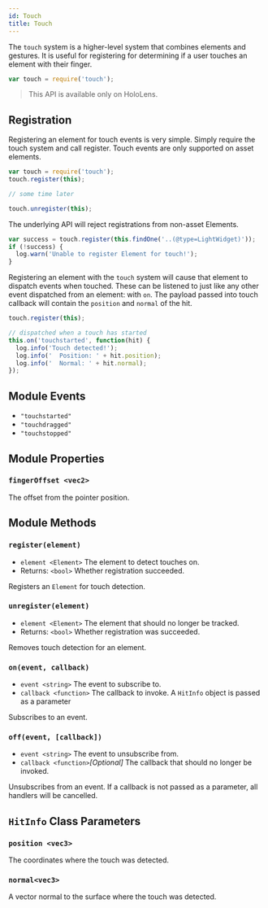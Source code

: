 ```yaml
---
id: Touch
title: Touch
---
```


The `touch` system is a higher-level system that combines elements and gestures. It is useful for registering for determining if a user touches an element with their finger.

```javascript
var touch = require('touch');
```

> This API is available only on HoloLens.

## Registration

Registering an element for touch events is very simple. Simply require the touch system and call register. Touch events are only supported on asset elements.

```javascript
var touch = require('touch');
touch.register(this);

// some time later

touch.unregister(this);
```

The underlying API will reject registrations from non-asset Elements.

```javascript
var success = touch.register(this.findOne('..(@type=LightWidget)'));
if (!success) {
  log.warn('Unable to register Element for touch!');
}
```

Registering an element with the `touch` system will cause that element to dispatch events when touched. These can be listened to just like any other event dispatched from an element: with `on`. The payload passed into touch callback will contain the `position` and `normal` of the hit.

```javascript
touch.register(this);

// dispatched when a touch has started
this.on('touchstarted', function(hit) {
  log.info('Touch detected!');
  log.info('  Position: ' + hit.position);
  log.info('  Normal: ' + hit.normal);
});
```

## Module Events
- `"touchstarted"`
- `"touchdragged"`
- `"touchstopped"`

## Module Properties
### `fingerOffset <vec2>`

The offset from the pointer position.

## Module Methods
### `register(element)`
- `element <Element>` The element to detect touches on.
- Returns: `<bool>` Whether registration succeeded.

Registers an `Element` for touch detection.

### `unregister(element)`
- `element <Element>` The element that should no longer be tracked.
- Returns: `<bool>` Whether registration was succeeded.

Removes touch detection for an element.

### `on(event, callback)`
- `event <string>` The event to subscribe to.
- `callback <function>` The callback to invoke. A `HitInfo` object is passed as a parameter

Subscribes to an event.

### `off(event, [callback])`
- `event <string>` The event to unsubscribe from.
- `callback <function>`*[Optional]* The callback that should no longer be invoked.

Unsubscribes from an event. If a callback is not passed as a parameter, all handlers will be cancelled.

## `HitInfo` Class Parameters
### `position <vec3>`

The coordinates where the touch was detected.

### `normal<vec3>`

A vector normal to the surface where the touch was detected.
